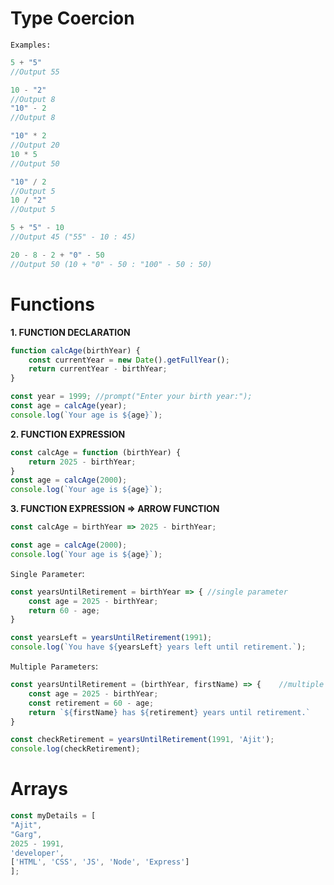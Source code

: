 # Type Coercion

`Examples:`
```js
5 + "5" 
//Output 55

10 - "2" 
//Output 8
"10" - 2 
//Output 8

"10" * 2 
//Output 20
10 * 5 
//Output 50

"10" / 2 
//Output 5
10 / "2"
//Output 5

5 + "5" - 10 
//Output 45 ("55" - 10 : 45)

20 - 8 - 2 + "0" - 50
//Output 50 (10 + "0" - 50 : "100" - 50 : 50)
```


# Functions

**1. FUNCTION DECLARATION**
```js
function calcAge(birthYear) {
    const currentYear = new Date().getFullYear();
    return currentYear - birthYear;
}

const year = 1999; //prompt("Enter your birth year:");
const age = calcAge(year);
console.log(`Your age is ${age}`);
```

**2. FUNCTION EXPRESSION**
```js
const calcAge = function (birthYear) {
    return 2025 - birthYear;
}
const age = calcAge(2000);
console.log(`Your age is ${age}`);
```

**3. FUNCTION EXPRESSION => ARROW FUNCTION**
```js
const calcAge = birthYear => 2025 - birthYear;

const age = calcAge(2000);
console.log(`Your age is ${age}`);
```

`Single Parameter`:
```js
const yearsUntilRetirement = birthYear => { //single parameter
    const age = 2025 - birthYear;
    return 60 - age;
}

const yearsLeft = yearsUntilRetirement(1991);
console.log(`You have ${yearsLeft} years left until retirement.`);
```

`Multiple Parameters`:
```js
const yearsUntilRetirement = (birthYear, firstName) => {    //multiple parameters
    const age = 2025 - birthYear;
    const retirement = 60 - age;
    return `${firstName} has ${retirement} years until retirement.`
}

const checkRetirement = yearsUntilRetirement(1991, 'Ajit');
console.log(checkRetirement);
```



# Arrays
```js
const myDetails = [
"Ajit", 
"Garg", 
2025 - 1991, 
'developer', 
['HTML', 'CSS', 'JS', 'Node', 'Express']
];
```

